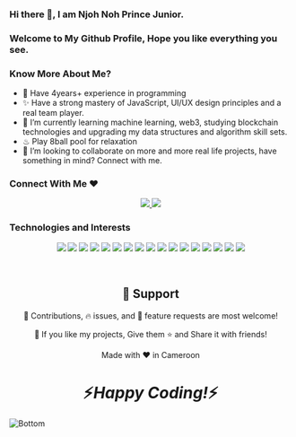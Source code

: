 ### Hi there 👋, I am Njoh Noh Prince Junior.

### Welcome to My Github Profile, Hope you like everything you see.

### Know More About Me?

- 🤩 Have 4years+ experience in programming
- ✨ Have a strong mastery of JavaScript, UI/UX design principles and a real team player.
- 🌱 I’m currently learning machine learning, web3, studying blockchain technologies and upgrading my data structures and algorithm skill sets.
- ♨ Play 8ball pool for relaxation
- 👯 I’m looking to collaborate on more and more real life projects, have something in mind? Connect with me.

### Connect With Me ❤
<p align="center">
  <a href="https://www.linkedin.com/in/njoh-noh-prince-junior-b93347201/" target="_blank">
    <img src="https://img.shields.io/static/v1?label=|&message=LINKED-IN&color=cdf998&style=plastic&logo=linkedin&logo-color=white"/>
  </a>
  <a href="https://twitter.com/NjohNoh" target="_blank">
    <img src="https://img.shields.io/static/v1?label=|&message=TWITTER&color=23555f&style=plastic&logo=twitter&logo-color=white"/>
  </a>
</p>
  
  ### Technologies and Interests
  
  <p align="center">
    <img src="https://img.shields.io/static/v1?label=|&message=HTML5&color=23555f&style=plastic&logo=html5"/>
    <img src="https://img.shields.io/static/v1?label=|&message=CSS3&color=285f65&style=plastic&logo=css3"/>
    <img src="https://img.shields.io/static/v1?label=|&message=JAVASCRIPT&color=3c7f5d&style=plastic&logo=javascript"/>
    <img src="https://img.shields.io/static/v1?label=|&message=REACT.JS&color=4a935c&style=plastic&logo=react"/>
    <img src="https://img.shields.io/static/v1?label=|&message=TYPESCRIPT&color=4a935c&style=plastic&logo=typescript"/>
    <img src="https://img.shields.io/static/v1?label=|&message=PYTHON&color=52985b&style=plastic&logo=python"/>
    <img src="https://img.shields.io/static/v1?label=|&message=JAVA&color=cdf998&style=plastic&logo=java"/>
    <img src="https://img.shields.io/static/v1?label=|&message=SOLIDITY&color=8fbc56&style=plastic&logo=solidity"/>
    <img src="https://img.shields.io/static/v1?label=|&message=SELENIUM&color=cdf998&style=plastic&logo=selenium"/>
    <img src="https://img.shields.io/static/v1?label=|&message=AWS&color=98bf53&style=plastic&logo=amazon"/>
    <img src="https://img.shields.io/static/v1?label=|&message=ADOBE&color=98bf53&style=plastic&logo=adobe"/>
    <img src="https://img.shields.io/static/v1?label=|&message=MONGO-DB&color=cdd148&style=plastic&logo=mongodb"/>
    <img src="https://img.shields.io/static/v1?label=|&message=EXPRESS&color=bbb111&style=plastic&logo=express"/>
    <img src="https://img.shields.io/static/v1?label=|&message=WEBPACK&color=bbb111&style=plastic&logo=webpack"/>
    <img src="https://img.shields.io/static/v1?label=|&message=LINUX&color=bbb111&style=plastic&logo=linux"/>
    <img src="https://img.shields.io/static/v1?label=|&message=GIT&color=cbb148&style=plastic&logo=git"/>
    <img src="https://img.shields.io/static/v1?label=|&message=FIREBASE&color=cbb148&style=plastic&logo=firebase"/>
</p>

<br />

<h2 align="center">🤝 Support</h2>

<p align="center">
  🎀 Contributions, 🔥 issues, and 🥮 feature requests are most welcome!
</p>

<p align="center">
  💙 If you like my projects, Give them ⭐ and Share it with friends!</p>
</p>
<p align="center">Made with ❤️ in Cameroon</p>

<h1 align='center'>⚡️<i>Happy Coding!</i>⚡️</h1>

![Bottom](https://user-images.githubusercontent.com/111123101/184352966-1d14dd4c-a8a9-4c21-8d94-9029642aaf9d.svg)

